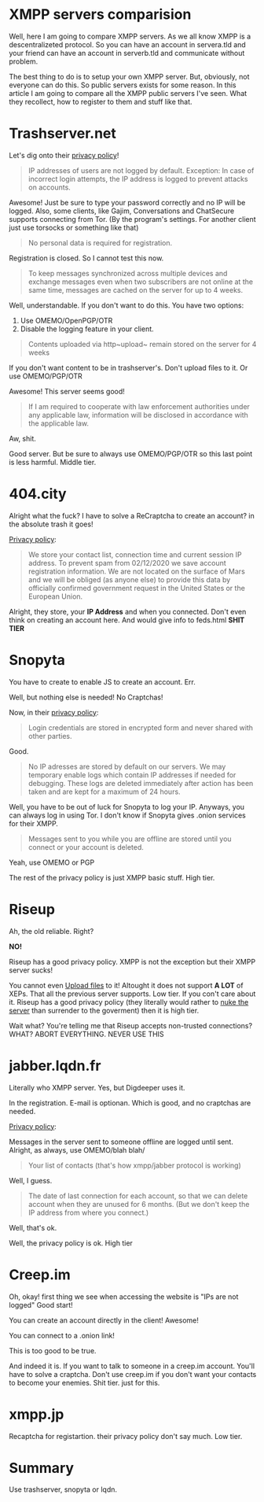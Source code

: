 XMPP servers comparision
========================

Well, here I am going to compare XMPP servers. As we all know XMPP is a
descentralizeted protocol. So you can have an account in servera.tld and
your friend can have an account in serverb.tld and communicate without
problem.

The best thing to do is to setup your own XMPP server. But, obviously,
not everyone can do this. So public servers exists for some reason. In
this article I am going to compare all the XMPP public servers I\'ve
seen. What they recollect, how to register to them and stuff like that.

Trashserver.net
===============

Let\'s dig onto their [privacy
policy](https://trashserver.net/en/privacy/)!

>IP addresses of users are not logged by default. Exception: In case of
>incorrect login attempts, the IP address is logged to prevent attacks on
>accounts.

Awesome! Just be sure to type your password correctly and no IP will be
logged. Also, some clients, like Gajim, Conversations and ChatSecure
supports connecting from Tor. (By the program\'s settings. For another
client just use torsocks or something like that)

>No personal data is required for registration.

Registration is closed. So I cannot test this now.

>To keep messages synchronized across multiple devices and exchange
>messages even when two subscribers are not online at the same time,
>messages are cached on the server for up to 4 weeks.

Well, understandable. If you don\'t want to do this. You have two
options:

1.  Use OMEMO/OpenPGP/OTR
2.  Disable the logging feature in your client.

>Contents uploaded via http~upload~ remain stored on the server for 4
>weeks

If you don\'t want content to be in trashserver\'s. Don\'t upload files
to it. Or use OMEMO/PGP/OTR

Awesome! This server seems good!

>If I am required to cooperate with law enforcement authorities under
>any applicable law, information will be disclosed in accordance with the
>applicable law.

Aw, shit.

Good server. But be sure to always use OMEMO/PGP/OTR so this last point
is less harmful. Middle tier.

404.city
========

Alright what the fuck? I have to solve a ReCraptcha to create an
account? in the absolute trash it goes!

[Privacy policy](https://wiki.404.city/en/404.city:_Privacy_Policy):

>We store your contact list, connection time and current session IP
>address. To prevent spam from 02/12/2020 we save account registration
>information. We are not located on the surface of Mars and we will be
>obliged (as anyone else) to provide this data by officially confirmed
>government request in the United States or the European Union.

Alright, they store, your **IP Address** and when you connected. Don\'t
even think on creating an account here. And would give info to feds.html
**SHIT TIER**

Snopyta
=======

You have to create to enable JS to create an account. Err.

Well, but nothing else is needed! No Craptchas!

Now, in their [privacy
policy](https://snopyta.org/service/xmpp/xmpp_privacy_policy.html):

> Login credentials are stored in encrypted form and never shared with
>other parties.

Good.

>No IP adresses are stored by default on our servers. We may temporary
>enable logs which contain IP addresses if needed for debugging. These
>logs are deleted immediately after action has been taken and are kept
>for a maximum of 24 hours.

Well, you have to be out of luck for Snopyta to log your IP. Anyways,
you can always log in using Tor. I don\'t know if Snopyta gives .onion
services for their XMPP.

>Messages sent to you while you are offline are stored until you
>connect or your account is deleted.

Yeah, use OMEMO or PGP

The rest of the privacy policy is just XMPP basic stuff. High tier.

Riseup
======

Ah, the old reliable. Right?

**NO!**

Riseup has a good privacy policy. XMPP is not the exception but their
XMPP server sucks!

You cannot even [Upload
files](https://compliance.conversations.im/server/riseup.net/) to it!
Altought it does not support **A LOT** of XEPs. That all the previous
server supports. Low tier. If you con\'t care about it. Riseup has a
good privacy policy (they literally would rather to [nuke the
server](https://riseup.net/en/about-us/policy/government-faq) than
surrender to the goverment) then it is high tier.

Wait what? You're telling me that Riseup accepts non-trusted
connections?  WHAT? ABORT EVERYTHING. NEVER USE THIS

jabber.lqdn.fr
==============

Literally who XMPP server. Yes, but Digdeeper uses it.

In the registration. E-mail is optionan. Which is good, and no craptchas
are needed.

[Privacy policy](https://jabber.lqdn.fr/frequently-asked-questions/):

Messages in the server sent to someone offline are logged until sent.
Alright, as always, use OMEMO/blah blah/

>Your list of contacts (that's how xmpp/jabber protocol is working)

Well, I guess.

>The date of last connection for each account, so that we can delete
>account when they are unused for 6 months. (But we don't keep the IP
>address from where you connect.)

Well, that\'s ok.

Well, the privacy policy is ok. High tier


# Creep.im

Oh, okay! first thing we see when accessing the website is "IPs are
not logged" Good start!

You can create an account directly in the client! Awesome!

You can connect to a .onion link!

This is too good to be true.

And indeed it is. If you want to talk to someone in a creep.im
account. You'll have to solve a craptcha. Don't use creep.im if you
don't want your contacts to become your enemies. Shit tier. just for
this.

# xmpp.jp

Recaptcha for registartion. their privacy policy don't say much. Low
tier.

# Summary

Use trashserver, snopyta or lqdn.
